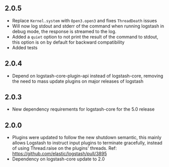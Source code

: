 ## 2.0.5
  - Replace `Kernel.system` with `Open3.open3` and fixes `ThreadDeath` issues
  - Will now log stdout and stderr of the command when running logstash in debug mode, the response is streamed to the log.
  - Added a `quiet` option to not print the result of the command to stdout, this option is on by default for backward compatibility
  - Added tests

## 2.0.4
  - Depend on logstash-core-plugin-api instead of logstash-core, removing the need to mass update plugins on major releases of logstash

## 2.0.3
  - New dependency requirements for logstash-core for the 5.0 release

## 2.0.0
 - Plugins were updated to follow the new shutdown semantic, this mainly allows Logstash to instruct input plugins to terminate gracefully, 
   instead of using Thread.raise on the plugins' threads. Ref: https://github.com/elastic/logstash/pull/3895
 - Dependency on logstash-core update to 2.0

